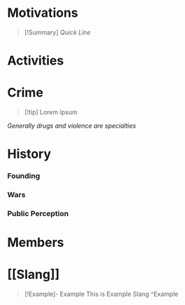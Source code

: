 # Motivations
> [!Summary] *Quick Line*
# Activities

# Crime
> [!tip] Lorem Ipsum

*Generally drugs and violence are specialties*
# History
### Founding
### Wars
### Public Perception

# Members

# [[Slang]]

> [!Example]-  Example
> This is Example Slang
> ^Example